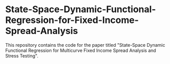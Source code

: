 # State-Space-Dynamic-Functional-Regression-for-Fixed-Income-Spread-Analysis

This repository contains the code for the paper titled "State-Space Dynamic
Functional Regression for Multicurve Fixed Income Spread Analysis and Stress Testing". 
